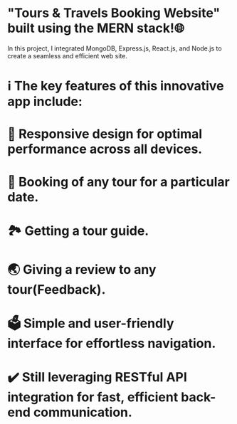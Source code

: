 # "Tours & Travels Booking Website" built using the MERN stack!🌐️

In this project, I integrated MongoDB, Express.js, React.js, and Node.js to create a seamless and efficient web site.

# ℹ️ The key features of this innovative app include:
#  📱 Responsive design for optimal performance across all devices.
#  📱 Booking of any tour for a particular date.
#  🏞️ Getting a tour guide.
#  🌏️ Giving a review to any tour(Feedback).
#  🗳️ Simple and user-friendly interface for effortless navigation.
# ✔️ Still leveraging RESTful API integration for fast, efficient back-end communication.

